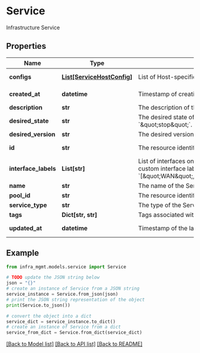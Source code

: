 # Service

Infrastructure Service

## Properties

Name | Type | Description | Notes
------------ | ------------- | ------------- | -------------
**configs** | [**List[ServiceHostConfig]**](ServiceHostConfig.md) | List of Host-specific configurations of this Service. | [optional] [readonly] 
**created_at** | **datetime** | Timestamp of creation of Service. | [optional] [readonly] 
**description** | **str** | The description of the Service (optional). | [optional] 
**desired_state** | **str** | The desired state of the Service. Should either be &#x60;\&quot;start\&quot;&#x60; or &#x60;\&quot;stop\&quot;&#x60;. | [optional] 
**desired_version** | **str** | The desired version of the Service. | [optional] 
**id** | **str** | The resource identifier. | [optional] [readonly] 
**interface_labels** | **List[str]** | List of interfaces on which this Service can operate. Note: The list can contain custom interface labels (Example: &#x60;[\&quot;WAN\&quot;,\&quot;LAN\&quot;,\&quot;label1\&quot;,\&quot;label2\&quot;]&#x60;) | [optional] 
**name** | **str** | The name of the Service (unique). | 
**pool_id** | **str** | The resource identifier. | 
**service_type** | **str** | The type of the Service deployed on the Host (&#x60;dns&#x60;, &#x60;cdc&#x60;, etc.). | 
**tags** | **Dict[str, str]** | Tags associated with this Service. | [optional] 
**updated_at** | **datetime** | Timestamp of the latest update on Service. | [optional] [readonly] 

## Example

```python
from infra_mgmt.models.service import Service

# TODO update the JSON string below
json = "{}"
# create an instance of Service from a JSON string
service_instance = Service.from_json(json)
# print the JSON string representation of the object
print(Service.to_json())

# convert the object into a dict
service_dict = service_instance.to_dict()
# create an instance of Service from a dict
service_from_dict = Service.from_dict(service_dict)
```
[[Back to Model list]](../README.md#documentation-for-models) [[Back to API list]](../README.md#documentation-for-api-endpoints) [[Back to README]](../README.md)


